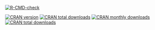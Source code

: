 <!-- badges: start -->
  [![R-CMD-check](https://github.com/OmarAshkar/PKbioanalysis/actions/workflows/R-CMD-check.yaml/badge.svg)](https://github.com/OmarAshkar/PKbioanalysis/actions/workflows/R-CMD-check.yaml)
  <!-- badges: end -->

[![CRAN
version](http://www.r-pkg.org/badges/version/PKbioanalysis)](https://cran.r-project.org/package=PKbioanalysis)
[![CRAN total
downloads](https://cranlogs.r-pkg.org/badges/grand-total/PKbioanalysis)](https://cran.r-project.org/package=PKbioanalysis)
[![CRAN monthly
downloads](https://cranlogs.r-pkg.org/badges/PKbioanalysis)](https://cran.r-project.org/package=PKbioanalysis)
[![CRAN total
downloads](https://cranlogs.r-pkg.org/badges/PKbioanalysis)](https://cran.r-project.org/package=PKbioanalysis)

